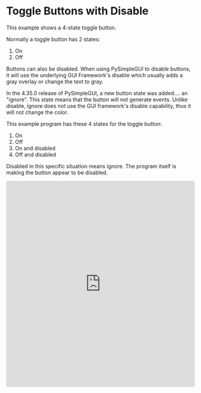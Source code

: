 # Toggle Buttons with Disable

This example shows a 4-state toggle button.

Normally a toggle button has 2 states:
1. On
2. Off

Buttons can also be disabled.  When using PySimpleGUI to disable buttons, it will use the underlying GUI Framework's disable which usually adds a gray overlay or change the text to gray.

In the 4.35.0 release of PySimpleGUI, a new button state was added.... an "ignore".  This state means that the button will not generate events.  Unlike disable, ignore does not use the GUI framework's disable capability, thus it will not change the color.

This example program has these 4 states for the toggle button:
1. On
2. Off
3. On and disabled
4. Off and disabled

Disabled in this specific situation means ignore.  The program itself is making the button appear to be disabled.


<iframe src='https://trinket.io/embed/pygame/4d0aea3fb3?start=result' width='100%' height='550' frameborder='0' marginwidth='0' marginheight='0' allowfullscreen></iframe>
